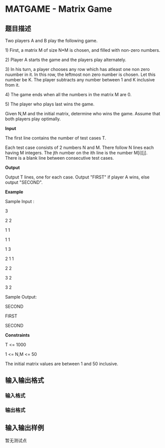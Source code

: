 # MATGAME - Matrix Game

## 题目描述

Two players A and B play the following game.

1\) First, a matrix M of size N\*M is chosen, and filled with non-zero numbers.

2\) Player A starts the game and the players play alternately.

3\) In his turn, a player chooses any row which has atleast one non zero nuumber in it. In this row, the leftmost non zero number is chosen. Let this number be K. The player subtracts any number between 1 and K inclusive from it.

4\) The game ends when all the numbers in the matrix M are 0.

5\) The player who plays last wins the game.

Given N,M and the initial matrix, determine who wins the game. Assume that both players play optimally.

**Input**

The first line contains the number of test cases T.

Each test case consists of 2 numbers N and M. There follow N lines each having M integers. The jth number on the ith line is the number M\[i\]\[j\]. There is a blank line between consecutive test cases.

**Output**

Output T lines, one for each case. Output "FIRST" if player A wins, else output "SECOND".

**Example**

Sample Input :

3

2 2

1 1

1 1

1 3

2 1 1

2 2

3 2

3 2

Sample Output:

SECOND

FIRST

SECOND

**Constraints**

T <= 1000

1 <= N,M <= 50

The initial matrix values are between 1 and 50 inclusive.

## 输入输出格式

### 输入格式

### 输出格式

## 输入输出样例

暂无测试点

